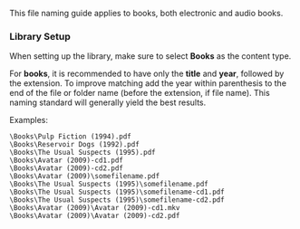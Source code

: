 This file naming guide applies to books, both electronic and audio books.

### Library Setup

When setting up the library, make sure to select **Books** as the content type.

For **books**, it is recommended to have only the **title** and **year**, followed by the extension. To improve matching add the year within parenthesis to the end of the file or folder name (before the extension, if file name). This naming standard will generally yield the best results.

Examples:

```
\Books\Pulp Fiction (1994).pdf
\Books\Reservoir Dogs (1992).pdf
\Books\The Usual Suspects (1995).pdf
\Books\Avatar (2009)-cd1.pdf
\Books\Avatar (2009)-cd2.pdf
\Books\Avatar (2009)\somefilename.pdf
\Books\The Usual Suspects (1995)\somefilename.pdf
\Books\The Usual Suspects (1995)\somefilename-cd1.pdf
\Books\The Usual Suspects (1995)\somefilename-cd2.pdf
\Books\Avatar (2009)\Avatar (2009)-cd1.mkv
\Books\Avatar (2009)\Avatar (2009)-cd2.pdf
```